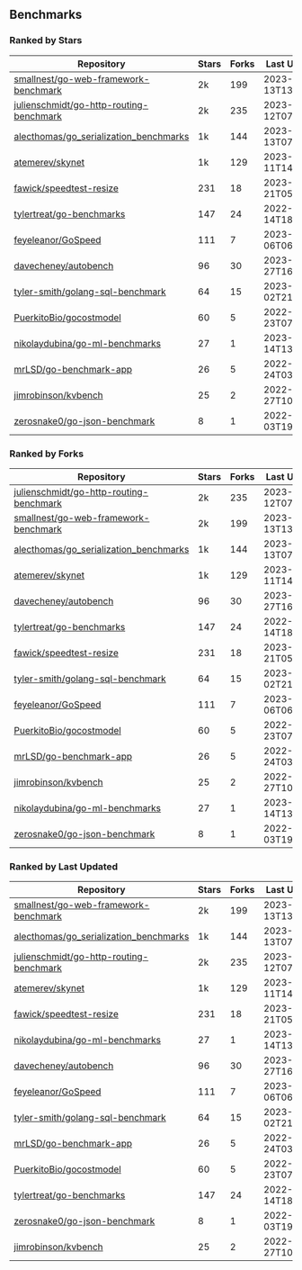 ## Benchmarks

### Ranked by Stars

| Repository | Stars | Forks | Last Updated |
|------------|-------|-------|--------------|
| [smallnest/go-web-framework-benchmark](https://github.com/smallnest/go-web-framework-benchmark) | 2k | 199 | 2023-04-13T13:36:31Z |
| [julienschmidt/go-http-routing-benchmark](https://github.com/julienschmidt/go-http-routing-benchmark) | 2k | 235 | 2023-04-12T07:21:53Z |
| [alecthomas/go_serialization_benchmarks](https://github.com/alecthomas/go_serialization_benchmarks) | 1k | 144 | 2023-04-13T07:13:53Z |
| [atemerev/skynet](https://github.com/atemerev/skynet) | 1k | 129 | 2023-04-11T14:50:18Z |
| [fawick/speedtest-resize](https://github.com/fawick/speedtest-resize) | 231 | 18 | 2023-03-21T05:44:26Z |
| [tylertreat/go-benchmarks](https://github.com/tylertreat/go-benchmarks) | 147 | 24 | 2022-12-14T18:09:19Z |
| [feyeleanor/GoSpeed](https://github.com/feyeleanor/GoSpeed) | 111 | 7 | 2023-01-06T06:44:30Z |
| [davecheney/autobench](https://github.com/davecheney/autobench) | 96 | 30 | 2023-02-27T16:16:44Z |
| [tyler-smith/golang-sql-benchmark](https://github.com/tyler-smith/golang-sql-benchmark) | 64 | 15 | 2023-01-02T21:41:33Z |
| [PuerkitoBio/gocostmodel](https://github.com/PuerkitoBio/gocostmodel) | 60 | 5 | 2022-12-23T07:06:36Z |
| [nikolaydubina/go-ml-benchmarks](https://github.com/nikolaydubina/go-ml-benchmarks) | 27 | 1 | 2023-03-14T13:33:48Z |
| [mrLSD/go-benchmark-app](https://github.com/mrLSD/go-benchmark-app) | 26 | 5 | 2022-12-24T03:03:55Z |
| [jimrobinson/kvbench](https://github.com/jimrobinson/kvbench) | 25 | 2 | 2022-09-27T10:32:36Z |
| [zerosnake0/go-json-benchmark](https://github.com/zerosnake0/go-json-benchmark) | 8 | 1 | 2022-11-03T19:28:28Z |

### Ranked by Forks

| Repository | Stars | Forks | Last Updated |
|------------|-------|-------|--------------|
| [julienschmidt/go-http-routing-benchmark](https://github.com/julienschmidt/go-http-routing-benchmark) | 2k | 235 | 2023-04-12T07:21:53Z |
| [smallnest/go-web-framework-benchmark](https://github.com/smallnest/go-web-framework-benchmark) | 2k | 199 | 2023-04-13T13:36:31Z |
| [alecthomas/go_serialization_benchmarks](https://github.com/alecthomas/go_serialization_benchmarks) | 1k | 144 | 2023-04-13T07:13:53Z |
| [atemerev/skynet](https://github.com/atemerev/skynet) | 1k | 129 | 2023-04-11T14:50:18Z |
| [davecheney/autobench](https://github.com/davecheney/autobench) | 96 | 30 | 2023-02-27T16:16:44Z |
| [tylertreat/go-benchmarks](https://github.com/tylertreat/go-benchmarks) | 147 | 24 | 2022-12-14T18:09:19Z |
| [fawick/speedtest-resize](https://github.com/fawick/speedtest-resize) | 231 | 18 | 2023-03-21T05:44:26Z |
| [tyler-smith/golang-sql-benchmark](https://github.com/tyler-smith/golang-sql-benchmark) | 64 | 15 | 2023-01-02T21:41:33Z |
| [feyeleanor/GoSpeed](https://github.com/feyeleanor/GoSpeed) | 111 | 7 | 2023-01-06T06:44:30Z |
| [PuerkitoBio/gocostmodel](https://github.com/PuerkitoBio/gocostmodel) | 60 | 5 | 2022-12-23T07:06:36Z |
| [mrLSD/go-benchmark-app](https://github.com/mrLSD/go-benchmark-app) | 26 | 5 | 2022-12-24T03:03:55Z |
| [jimrobinson/kvbench](https://github.com/jimrobinson/kvbench) | 25 | 2 | 2022-09-27T10:32:36Z |
| [nikolaydubina/go-ml-benchmarks](https://github.com/nikolaydubina/go-ml-benchmarks) | 27 | 1 | 2023-03-14T13:33:48Z |
| [zerosnake0/go-json-benchmark](https://github.com/zerosnake0/go-json-benchmark) | 8 | 1 | 2022-11-03T19:28:28Z |

### Ranked by Last Updated

| Repository | Stars | Forks | Last Updated |
|------------|-------|-------|--------------|
| [smallnest/go-web-framework-benchmark](https://github.com/smallnest/go-web-framework-benchmark) | 2k | 199 | 2023-04-13T13:36:31Z |
| [alecthomas/go_serialization_benchmarks](https://github.com/alecthomas/go_serialization_benchmarks) | 1k | 144 | 2023-04-13T07:13:53Z |
| [julienschmidt/go-http-routing-benchmark](https://github.com/julienschmidt/go-http-routing-benchmark) | 2k | 235 | 2023-04-12T07:21:53Z |
| [atemerev/skynet](https://github.com/atemerev/skynet) | 1k | 129 | 2023-04-11T14:50:18Z |
| [fawick/speedtest-resize](https://github.com/fawick/speedtest-resize) | 231 | 18 | 2023-03-21T05:44:26Z |
| [nikolaydubina/go-ml-benchmarks](https://github.com/nikolaydubina/go-ml-benchmarks) | 27 | 1 | 2023-03-14T13:33:48Z |
| [davecheney/autobench](https://github.com/davecheney/autobench) | 96 | 30 | 2023-02-27T16:16:44Z |
| [feyeleanor/GoSpeed](https://github.com/feyeleanor/GoSpeed) | 111 | 7 | 2023-01-06T06:44:30Z |
| [tyler-smith/golang-sql-benchmark](https://github.com/tyler-smith/golang-sql-benchmark) | 64 | 15 | 2023-01-02T21:41:33Z |
| [mrLSD/go-benchmark-app](https://github.com/mrLSD/go-benchmark-app) | 26 | 5 | 2022-12-24T03:03:55Z |
| [PuerkitoBio/gocostmodel](https://github.com/PuerkitoBio/gocostmodel) | 60 | 5 | 2022-12-23T07:06:36Z |
| [tylertreat/go-benchmarks](https://github.com/tylertreat/go-benchmarks) | 147 | 24 | 2022-12-14T18:09:19Z |
| [zerosnake0/go-json-benchmark](https://github.com/zerosnake0/go-json-benchmark) | 8 | 1 | 2022-11-03T19:28:28Z |
| [jimrobinson/kvbench](https://github.com/jimrobinson/kvbench) | 25 | 2 | 2022-09-27T10:32:36Z |

